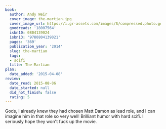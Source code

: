 ```yaml
---
book:
  author: Andy Weir
  cover_image: the-martian.jpg
  cover_image_url: https://i.gr-assets.com/images/S/compressed.photo.goodreads.com/books/1413706054l/18007564._SX98_.jpg
  goodreads: '18007564'
  isbn10: 0804139024
  isbn13: '9780804139021'
  pages: '369'
  publication_year: '2014'
  slug: the-martian
  tags:
  - scifi
  title: The Martian
plan:
  date_added: '2015-04-08'
review:
  date_read: 2015-08-06
  date_started: null
  did_not_finish: false
  rating: 5
---
```


Gods, I already knew they had chosen Matt Damon as lead role, and I can imagine him in that role so very well! Brilliant humor with hard scifi. I seriously hope they won't fuck up the movie.
